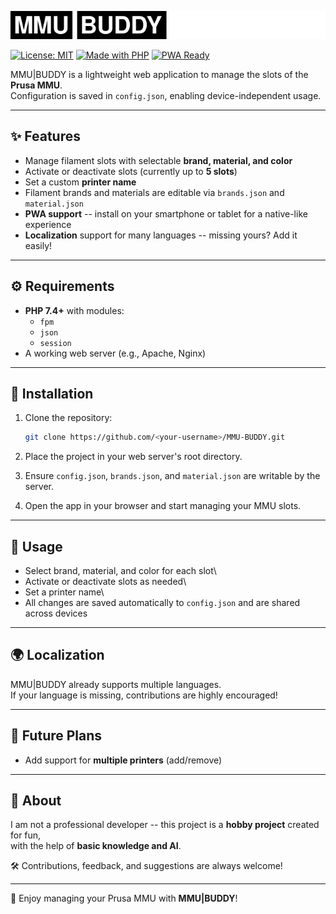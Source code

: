 <p align="center">
  <!-- Light Mode -->
  <img src="icons/mmubuddy-logo-dark.svg#gh-light-mode-only" alt="MMU|BUDDY Logo" width="250">
  <!-- Dark Mode -->
  <img src="icons/mmubuddy-logo-light.svg#gh-dark-mode-only" alt="MMU|BUDDY Logo" width="250">
</p>

[![License:
MIT](https://img.shields.io/badge/License-MIT-green.svg)](LICENSE)
[![Made with
PHP](https://img.shields.io/badge/Made%20with-PHP-777bb4.svg?logo=php&logoColor=white)](https://www.php.net/)
[![PWA Ready](https://img.shields.io/badge/PWA-ready-blueviolet.svg)]()

MMU\|BUDDY is a lightweight web application to manage the slots of the
**Prusa MMU**.\
Configuration is saved in `config.json`, enabling device-independent
usage.

------------------------------------------------------------------------

## ✨ Features

-   Manage filament slots with selectable **brand, material, and color**
-   Activate or deactivate slots (currently up to **5 slots**)
-   Set a custom **printer name**
-   Filament brands and materials are editable via `brands.json` and
    `material.json`
-   **PWA support** -- install on your smartphone or tablet for a
    native-like experience
-   **Localization** support for many languages -- missing yours? Add it
    easily!

------------------------------------------------------------------------

## ⚙️ Requirements

-   **PHP 7.4+** with modules:
    -   `fpm`
    -   `json`
    -   `session`
-   A working web server (e.g., Apache, Nginx)

------------------------------------------------------------------------

## 🚀 Installation

1.  Clone the repository:

    ``` bash
    git clone https://github.com/<your-username>/MMU-BUDDY.git
    ```

2.  Place the project in your web server's root directory.

3.  Ensure `config.json`, `brands.json`, and `material.json` are
    writable by the server.

4.  Open the app in your browser and start managing your MMU slots.

------------------------------------------------------------------------

## 📖 Usage

-   Select brand, material, and color for each slot\
-   Activate or deactivate slots as needed\
-   Set a printer name\
-   All changes are saved automatically to `config.json` and are shared
    across devices

------------------------------------------------------------------------

## 🌍 Localization

MMU\|BUDDY already supports multiple languages.\
If your language is missing, contributions are highly encouraged!

------------------------------------------------------------------------

## 🔮 Future Plans

-   Add support for **multiple printers** (add/remove)

------------------------------------------------------------------------

## 🙋 About

I am not a professional developer -- this project is a **hobby project**
created for fun,\
with the help of **basic knowledge and AI**.

🛠️ Contributions, feedback, and suggestions are always welcome!

------------------------------------------------------------------------

🎉 Enjoy managing your Prusa MMU with **MMU\|BUDDY**!
